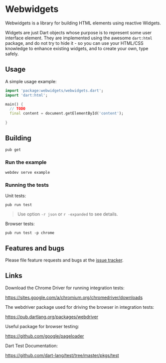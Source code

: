 # Webwidgets

Webwidgets is a library for building HTML elements using reactive Widgets.

Widgets are just Dart objects whose purpose is to represent some user interface element.
They are implemented using the awesome `dart:html` package, and do not try to hide it - so you can
use your HTML/CSS knowledge to enhance existing widgets, and to create your own, type safely.

## Usage

A simple usage example:

```dart
import 'package:webwidgets/webwidgets.dart';
import 'dart:html';

main() {
  // TODO
  final content = document.getElementById('content');
  
}
```

## Building

```
pub get
```

### Run the example

```
webdev serve example
```

### Running the tests

Unit tests:

```
pub run test
```

> Use option `-r json` or `r -expanded` to see details.

Browser tests:

```
pub run test -p chrome
```

## Features and bugs

Please file feature requests and bugs at the [issue tracker][tracker].

[tracker]: http://example.com/issues/replaceme

## Links

Download the Chrome Driver for running integration tests:

https://sites.google.com/a/chromium.org/chromedriver/downloads

The webdriver package used for driving the browser in integration tests:

https://pub.dartlang.org/packages/webdriver

Useful package for browser testing:

https://github.com/google/pageloader

Dart Test Documentation:

https://github.com/dart-lang/test/tree/master/pkgs/test
